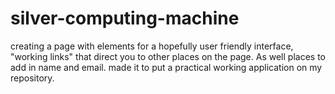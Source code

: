 # silver-computing-machine
creating a page with elements for a hopefully user friendly interface, "working links" that direct you to other places on the page. As well places to add in name and email.  made it to put a practical working application on my repository.
